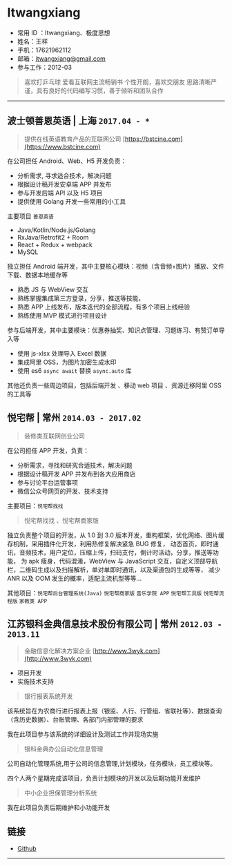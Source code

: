 # Itwangxiang

- 常用 ID ：Itwangxiang、极度思想
- 姓名：王祥
- 手机：17621962112
- 邮箱：itwangxiang@gmail.com
- 参与工作：2012-03

> 喜欢打乒乓球
> 爱看互联网主流畅销书
> 个性开朗，喜欢交朋友
> 思路清晰严谨，具有良好的代码编写习惯，善于倾听和团队合作

---

## 波士顿善恩英语 | 上海 `2017.04 - *`

> 提供在线英语教育产品的互联网公司 [https://bstcine.com](https://www.bstcine.com)

在公司担任 Android、Web、H5 开发负责：

- 分析需求, 寻求适合技术，解决问题
- 根据设计稿开发安卓端 APP 并发布
- 参与开发后端 API 以及 H5 项目
- 提供使用 Golang 开发一些常用的小工具

主要项目 `善恩英语`

- Java/Kotlin/Node.js/Golang
- RxJava/Retrofit2 + Room
- React + Redux + webpack
- MySQL

独立担任 Android 端开发，其中主要核心模块：视频（含音频+图片）播放、文件下载、数据本地缓存等

- 熟悉 JS 与 WebView 交互
- 熟练掌握集成第三方登录，分享，推送等技能，
- 熟悉 APP 上线发布，版本迭代的全部流程，有多个项目上线经验
- 熟练使用 MVP 模式进行项目设计

参与后端开发，其中主要模块：优惠券抽奖、知识点管理、习题练习、有赞订单导入等

- 使用 js-xlsx 处理导入 Excel 数据
- 集成阿里 OSS，为图片加密生成水印
- 使用 es6 `async await` 替换 `async.auto` 库

其他还负责一些周边项目，包括后端开发 、移动 web 项目 、资源迁移阿里 OSS 的工具等

## 悦宅帮 | 常州 `2014.03 - 2017.02`

> 装修类互联网创业公司

在公司担任 APP 开发，负责：

- 分析需求，寻找和研究合适技术，解决问题
- 根据设计稿开发 APP 并发布到各大应用商店
- 参与讨论平台运营事项
- 微信公众号网页的开发、技术支持

主要项目：`悦宅帮找找`

> 悦宅帮找找 、悦宅帮商家版

独立负责整个项目的开发，从 1.0 到 3.0 版本开发，重构框架，优化网络、图片缓存机制，采用插件化开发，利用热修复解决紧急 BUG 修复， 动态首页，即时通讯，音频技术，用户定位，压缩上传，扫码支付，倒计时活动，分享，推送等功能， 为 apk 瘦身，代码混淆，WebView 与 JavaScript 交互，自定义顶部导航栏，二维码生成以及扫描解析，单对单即时通讯，以及渠道包的生成等等， 减少 ANR 以及 OOM 发生的概率，适配主流机型等等...

其他项目：`悦宅帮后台管理系统(Java)` `悦宅帮商家版` `音乐学院 APP` `悦宅帮工具版` `悦宅帮流程版` `家教类 APP`

## 江苏银科金典信息技术股份有限公司 | 常州 `2012.03 - 2013.11`

> 金融信息化解决方案企业 [http://www.3wyk.com](http://www.3wyk.com)

- 项目开发
- 实施技术支持

> 银行报表系统开发

该系统旨在为农商行进行报表上报（银监、人行、行管组、省联社等）、数据查询（含历史数据）、台账管理、各部门内部管理的要求

我在此项目参与该系统的详细设计及测试工作并现场实施

> 银科金典办公自动化信息管理

公司自动化管理系统,用于公司的信息管理,计划模块，任务模块，员工模块等。

四个人两个星期完成该项目，负责计划模块的开发以及后期功能开发维护

> 中小企业担保管理分析系统

我在此项目负责后期维护和小功能开发

## 链接

- [Github](https://github.com/itwangxiang)

---